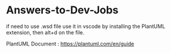# Answers-to-Dev-Jobs
if need to use .wsd file use it in vscode by installing the PlantUML extension, then alt+d on the file.

PlantUML Document : https://plantuml.com/en/guide
